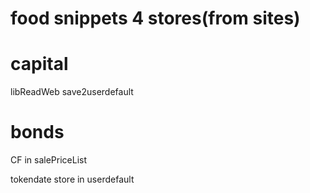 # food snippets 4 stores(from sites) 
# capital 
libReadWeb save2userdefault
# bonds
CF in salePriceList

tokendate store in userdefault
